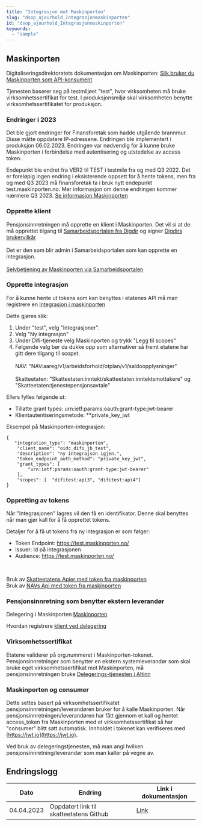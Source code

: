 ```yaml
---
title: "Integrasjon mot Maskinporten"
slug: "dsop_ajourhold_Integrasjonmaskinporten"
id: "dsop_ajourhold_Integrasjonmaskinporten"
keywords:
  - "sample"
---
```


## Maskinporten

Digitaliseringsdirektoratets dokumentasjon om Maskinporten: [Slik bruker du Maskinporten som API-konsument](https://docs.digdir.no/docs/Maskinporten/maskinporten_guide_apikonsument)

Tjenesten baserer seg på testmiljøet "test", hvor virksomheten må bruke virksomhetssertifikat for test. I produksjonsmiljø skal virksomheten benytte virksomhetssertifikatet for produksjon.

### Endringer i 2023

Det ble gjort endringer for Finansforetak som hadde utgående brannmur. Disse måtte oppdatere IP-adressene.  Endringen ble implementert i produksjon 06.02.2023. Endringen var nødvendig for å kunne bruke Maskinporten i forbindelse med autentisering og utstedelse av access token. 

Endepunkt ble endret fra VER2 til TEST i testmilø fra og med Q3 2022.
Det er foreløpig ingen endring i eksisterende oppsett for å hente tokens, men fra og med Q3 2023 må finansforetak ta i bruk nytt endepunkt test.maskinporten.no. Mer informasjon om denne endringen kommer nærmere Q3 2023. [Se informasjon Maskinporten](https://samarbeid.digdir.no/maskinporten/maskinporten/1245)

### Opprette klient

Pensjonsinnretningen må opprette en klient i Maskinporten. Det vil si at de må opprettet tilgang til [Samarbeidsportalen fra Digdir](https://docs.digdir.no/docs/Maskinporten/maskinporten_guide_apikonsument#registrering-via-samarbeidsportalen) og signer [Digdirs brukervilkår](https://samarbeid.digdir.no/maskinporten/bruksvilkar-private-kunder-i-maskinporten/73)
<br><br>
Det er den som blir admin i Samarbeidsportalen som kan opprette en integrasjon.
<br><br>
[Selvbetjening av Maskinporten via Samarbeidsportalen](https://docs.digdir.no/docs/Maskinporten/maskinporten_sjolvbetjening_web#tilgang-i-produksjonsmilj%C3%B8)




### Opprette integrasjon

For å kunne hente ut tokens som kan benyttes i etatenes API må man registrere en [Integrasjon i maskinporten](https://docs.digdir.no/docs/Maskinporten/maskinporten_guide_apikonsument#4-opprett-en-integrasjon-i-maskinporten)


Dette gjøres slik:

1. Under "test", velg "Integrasjoner".
2. Velg "Ny integrasjon"
3. Under Difi-tjeneste velg Maskinporten og trykk "Legg til scopes"
4. Følgende valg bør da dukke opp som alternativer så fremt etatene har gitt dere tilgang til scopet. <br><br>
NAV: "NAV:aareg/v1/arbeidsforhold/otplan/v1/saldoopplysninger"<br> <br> Skatteetaten: "Skatteetaten:inntekt/skatteetaten:inntektsmottakere" og "Skatteetaten:tjenestepensjonsavtale" <br>

Ellers fylles følgende ut:

* Tillatte grant types: urn:ietf:params:oauth:grant-type:jwt-bearer
* Klientautentiseringsmetode: **private_key_jwt

Eksempel på Maskinporten-integrasjon:
```
{
   "integration_type": "maskinporten",
    "client_name": "oidc_difi_jb_test",
    "description": "ny integrajson igjen.",
    "token_endpoint_auth_method": "private_key_jwt",
    "grant_types": [
        "urn:ietf:params:oauth:grant-type:jwt-bearer"
    ],
    "scopes": [  "difitest:api3", "difitest:api4"]
}
```

### Oppretting av tokens

Når "Integrasjonen" lagres vil den få en identifikator. Denne skal benyttes når man gjør kall for å få opprettet tokens.

Detaljer for å få ut tokens fra ny integrasjon er som følger:

* Token Endpoint: https://test.maskinporten.no/
* Issuer: Id på integrasjonen
* Audience: https://test.maskinporten.no/
<br>

Bruk av [Skatteetatens Apier med token fra maskinporten](https://skatteetaten.github.io/api-dokumentasjon/om/sikkerhet#bruke-skatteetatens-apier-med-token-fra-maskinporten) <br>
Bruk av [NAVs Api med token fra maskinporten](https://navikt.github.io/aareg/#_tilgang)

### Pensjonsinnretning som benytter ekstern leverandør
Delegering i Maskinporten [Maskinporten](https://docs.digdir.no/docs/Maskinporten/maskinporten_func_delegering) 

Hvordan registrere [klient ved delegering](https://docs.digdir.no/docs/Maskinporten/maskinporten_guide_apikonsument#bruke-delegering-via-altinn-autorisasjon) 


### Virksomhetssertifikat

Etatene validerer på org.nummeret i Maskinporten-tokenet. Pensjonsinnretninger som benytter en ekstern systemleverandør som skal bruke eget virksomhetssertifikat mot Maskinporten, må pensjonsinnretningen bruke [Delegerings-tjenesten i Altinn](https://docs.digdir.no/docs/Maskinporten/maskinporten_guide_apikonsument#bruke-delegering-via-altinn-autorisasjon)


### Maskinporten og consumer

Dette settes basert på virksomhetssertifikatet pensjonsinnretningen/leverandøren bruker for å kalle Maskinporten. Når pensjonsinnretningen/leverandøren har fått gjennom et kall og hentet access_token fra Maskinporten med et virksomhetssertifikat så har "consumer" blitt satt automatisk. Innholdet i tokenet kan verifiseres med [https://jwt.io](https://jwt.io).

Ved bruk av delegeringstjenesten, må man angi hvilken pensjonsinnretning/leverandør som man kaller på vegne av.



## Endringslogg

| Dato       | Endring                                 | Link i dokumentasjon                                                                                                       |
|------------|-----------------------------------------|----------------------------------------------------------------------------------------------------------------------------|
| 04.04.2023 | Oppdatert link til skatteetatens Github | [Link](https://skatteetaten.github.io/api-dokumentasjon/om/sikkerhet#bruke-skatteetatens-apier-med-token-fra-maskinporten) |